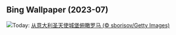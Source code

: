 ## Bing Wallpaper (2023-07)
![](https://www.bing.com/th?id=OHR.RomeView_ZH-CN5882212305_UHD.jpg&w=1000)Today: [从意大利圣天使城堡俯瞰罗马 (© sborisov/Getty Images)](https://www.bing.com/th?id=OHR.RomeView_ZH-CN5882212305_UHD.jpg)